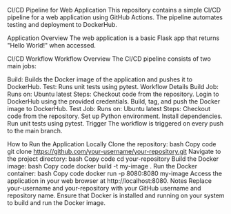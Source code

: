 CI/CD Pipeline for Web Application
This repository contains a simple CI/CD pipeline for a web application using GitHub Actions. The pipeline automates testing and deployment to DockerHub.

Application Overview
The web application is a basic Flask app that returns "Hello World!" when accessed.

CI/CD Workflow
Workflow Overview
The CI/CD pipeline consists of two main jobs:

Build: Builds the Docker image of the application and pushes it to DockerHub.
Test: Runs unit tests using pytest.
Workflow Details
Build Job:
Runs on: Ubuntu latest
Steps:
Checkout code from the repository.
Login to DockerHub using the provided credentials.
Build, tag, and push the Docker image to DockerHub.
Test Job:
Runs on: Ubuntu latest
Steps:
Checkout code from the repository.
Set up Python environment.
Install dependencies.
Run unit tests using pytest.
Trigger
The workflow is triggered on every push to the main branch.

How to Run the Application Locally
Clone the repository:
bash
Copy code
git clone https://github.com/your-username/your-repository.git
Navigate to the project directory:
bash
Copy code
cd your-repository
Build the Docker image:
bash
Copy code
docker build -t my-image .
Run the Docker container:
bash
Copy code
docker run -p 8080:8080 my-image
Access the application in your web browser at http://localhost:8080.
Notes
Replace your-username and your-repository with your GitHub username and repository name.
Ensure that Docker is installed and running on your system to build and run the Docker image.
